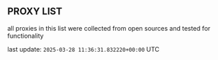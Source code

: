 ## PROXY LIST

all proxies in this list were collected from open sources and tested for functionality

last update: `2025-03-28 11:36:31.832220+00:00` UTC